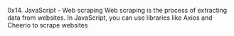 0x14. JavaScript - Web scraping
Web scraping is the process of extracting data from websites. In JavaScript, you can use libraries like Axios and Cheerio to scrape websites
